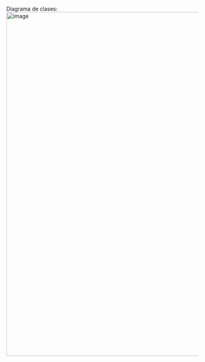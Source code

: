 Diagrama de clases:
<img width="1153" height="900" alt="image" src="https://github.com/user-attachments/assets/7c8e8b8e-ec84-4725-8f5c-92b6a806df8a" />
